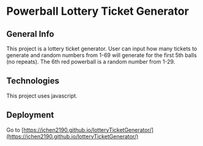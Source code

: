 # Powerball Lottery Ticket Generator

## General Info
This project is a lottery ticket generator. User can input how many tickets to generate and random numbers from 1-69 will generate for the first 5th balls (no repeats). The 6th red powerball is a random number from 1-29.

## Technologies
This project uses javascript.

## Deployment
Go to [https://jchen2190.github.io/lotteryTicketGenerator/](https://jchen2190.github.io/lotteryTicketGenerator/)